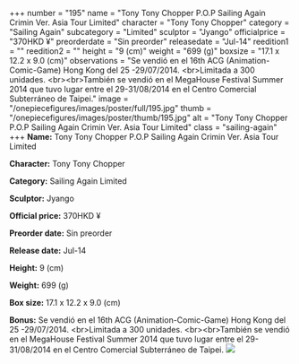 +++
number = "195"
name = "Tony Tony Chopper P.O.P Sailing Again Crimin Ver. Asia Tour Limited"
character = "Tony Tony Chopper"
category = "Sailing Again"
subcategory = "Limited"
sculptor = "Jyango"
officialprice = "370HKD ¥"
preorderdate = "Sin preorder"
releasedate = "Jul-14"
reedition1 = ""
reedition2 = ""
height = "9 (cm)"
weight = "699 (g)"
boxsize = "17.1 x 12.2 x 9.0 (cm)"
observations = "Se vendió en el 16th ACG (Animation-Comic-Game) Hong Kong del 25 -29/07/2014. &lt;br&gt;Limitada a 300 unidades.  &lt;br&gt;&lt;br&gt;También se vendió en el MegaHouse Festival Summer 2014 que tuvo lugar entre el 29-31/08/2014 en el Centro Comercial Subterráneo de Taipei."
image = "/onepiecefigures/images/poster/full/195.jpg"
thumb = "/onepiecefigures/images/poster/thumb/195.jpg"
alt = "Tony Tony Chopper P.O.P Sailing Again Crimin Ver. Asia Tour Limited"
class = "sailing-again"
+++
**Name:** Tony Tony Chopper P.O.P Sailing Again Crimin Ver. Asia Tour Limited

**Character:** Tony Tony Chopper

**Category:** Sailing Again  Limited 

**Sculptor:** Jyango

**Official price:** 370HKD ¥

**Preorder date:** Sin preorder

**Release date:** Jul-14

**Height:** 9 (cm)

**Weight:** 699 (g)

**Box size:** 17.1 x 12.2 x 9.0 (cm)

**Bonus:** Se vendió en el 16th ACG (Animation-Comic-Game) Hong Kong del 25 -29/07/2014. &lt;br&gt;Limitada a 300 unidades.  &lt;br&gt;&lt;br&gt;También se vendió en el MegaHouse Festival Summer 2014 que tuvo lugar entre el 29-31/08/2014 en el Centro Comercial Subterráneo de Taipei.
<img src="/onepiecefigures/images/poster/thumb/195.jpg">